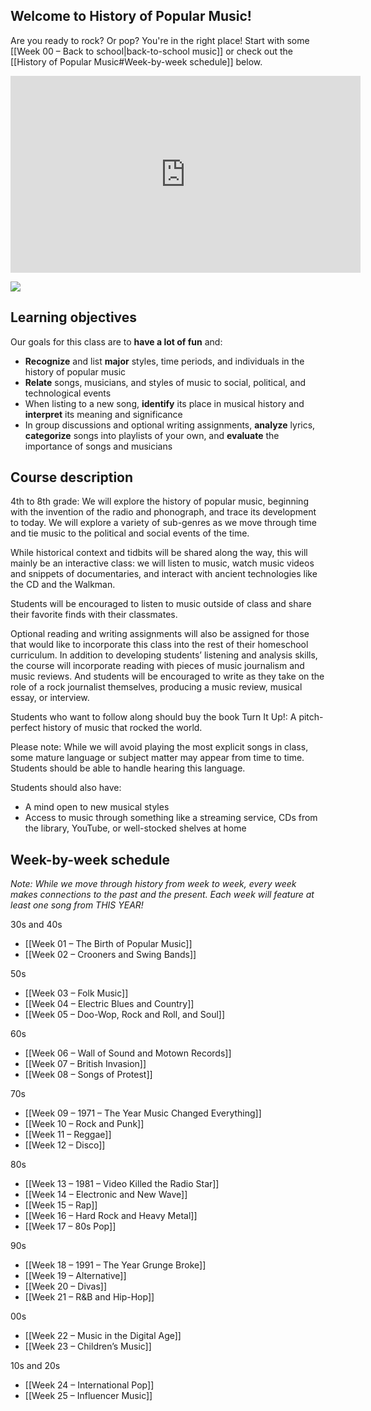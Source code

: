 ## Welcome to History of Popular Music!

Are you ready to rock? Or pop? You're in the right place! Start with some [[Week 00 – Back to school|back-to-school music]] or check out the [[History of Popular Music#Week-by-week schedule]] below.

<iframe width="560" height="315" src="https://www.youtube.com/embed/386SLjMGpQE?si=Y5WQJvYR2t_hhVXC" title="YouTube video player" frameborder="0" allow="accelerometer; autoplay; clipboard-write; encrypted-media; gyroscope; picture-in-picture; web-share" allowfullscreen></iframe>


![](https://youtu.be/386SLjMGpQE?si=7E6rAXOx9-vPrTyp)
## Learning objectives
Our goals for this class are to **have a lot of fun** and:
 - **Recognize** and list **major** styles, time periods, and individuals in the history of popular music
 - **Relate** songs, musicians, and styles of music to social, political, and technological events
 - When listing to a new song, **identify** its place in musical history and **interpret** its meaning and significance
 - In group discussions and optional writing assignments, **analyze** lyrics, **categorize** songs into playlists of your own, and **evaluate** the importance of songs and musicians
## Course description

4th to 8th grade: We will explore the history of popular music, beginning with the invention of the radio and phonograph, and trace its development to today. We will explore a variety of sub-genres as we move through time and tie music to the political and social events of the time. 

While historical context and tidbits will be shared along the way, this will mainly be an interactive class: we will listen to music, watch music videos and snippets of documentaries, and interact with ancient technologies like the CD and the Walkman. 

Students will be encouraged to listen to music outside of class and share their favorite finds with their classmates. 

Optional reading and writing assignments will also be assigned for those that would like to incorporate this class into the rest of their homeschool curriculum. In addition to developing students’ listening and analysis skills, the course will incorporate reading with pieces of music journalism and music reviews. And students will be encouraged to write as they take on the role of a rock journalist themselves, producing a music review, musical essay, or interview.

Students who want to follow along should buy the book Turn It Up!: A pitch-perfect history of music that rocked the world.

Please note: While we will avoid playing the most explicit songs in class, some mature language or subject matter may appear from time to time. Students should be able to handle hearing this language.

Students should also have:
- A mind open to new musical styles
- Access to music through something like a streaming service, CDs from the library, YouTube, or well-stocked shelves at home

## Week-by-week schedule

*Note: While we move through history from week to week, every week makes connections to the past and the present. Each week will feature at least one song from THIS YEAR!*

30s and 40s
- [[Week 01 – The Birth of Popular Music]]
- [[Week 02 – Crooners and Swing Bands]]

50s
- [[Week 03 – Folk Music]]
- [[Week 04 – Electric Blues and Country]]
- [[Week 05 – Doo-Wop, Rock and Roll, and Soul]]

60s
- [[Week 06 – Wall of Sound and Motown Records]]
- [[Week 07 – British Invasion]]
- [[Week 08 – Songs of Protest]]

70s
- [[Week 09 – 1971 – The Year Music Changed Everything]]
- [[Week 10 – Rock and Punk]]
- [[Week 11 – Reggae]]
- [[Week 12 – Disco]]

80s
- [[Week 13 – 1981 – Video Killed the Radio Star]]
- [[Week 14 – Electronic and New Wave]]
- [[Week 15 – Rap]]
- [[Week 16 – Hard Rock and Heavy Metal]]
- [[Week 17 – 80s Pop]]

90s
- [[Week 18 – 1991 – The Year Grunge Broke]]
- [[Week 19 – Alternative]]
- [[Week 20 – Divas]]
- [[Week 21 – R&B and Hip-Hop]]

00s
- [[Week 22 – Music in the Digital Age]]
- [[Week 23 – Children’s Music]]

10s and 20s
- [[Week 24 – International Pop]]
- [[Week 25 – Influencer Music]]